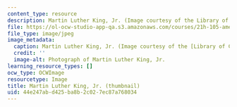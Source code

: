 ```yaml
---
content_type: resource
description: Martin Luther King, Jr. (Image courtesy of the Library of Congress.)
file: https://ol-ocw-studio-app-qa.s3.amazonaws.com/courses/21h-105-american-classics-fall-2002/44e247abd425ba8b2c027ec87a768034_21h-105f02-th.jpg
file_type: image/jpeg
image_metadata:
  caption: Martin Luther King, Jr. (Image courtesy of the [Library of Congress](http://www.loc.gov/rr/print/).)
  credit: ''
  image-alt: Photograph of Martin Luther King, Jr.
learning_resource_types: []
ocw_type: OCWImage
resourcetype: Image
title: Martin Luther King, Jr. (thumbnail)
uid: 44e247ab-d425-ba8b-2c02-7ec87a768034
---
```

